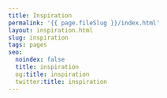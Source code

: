 ```yaml
---
title: Inspiration
permalink: '{{ page.fileSlug }}/index.html'
layout: inspiration.html
slug: inspiration
tags: pages
seo:
  noindex: false
  title: inspiration
  og:title: inspiration
  twitter:title: inspiration
---
```



